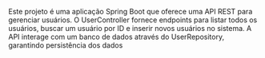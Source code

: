 Este projeto é uma aplicação Spring Boot que oferece uma API REST para gerenciar usuários. O UserController fornece endpoints para listar todos os usuários, buscar um usuário por ID e inserir novos usuários no sistema. A API interage com um banco de dados através do UserRepository, garantindo persistência dos dados
